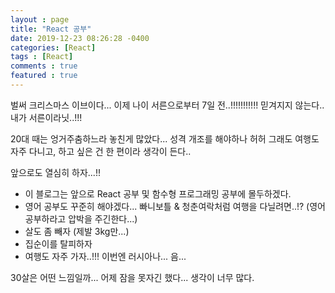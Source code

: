 ```yaml
---
layout : page
title: "React 공부"
date: 2019-12-23 08:26:28 -0400
categories: [React]
tags : [React]
comments : true
featured : true
---
```


벌써 크리스마스 이브이다...
이제 나이 서른으로부터 7일 전..!!!!!!!!!!!
믿겨지지 않는다.. 내가 서른이라닛..!!!

20대 때는 엉거주춤하느라 놓친게 많았다...
성격 개조를 해야하나 허허
그래도 여행도 자주 다니고, 하고 싶은 건 한 편이라 생각이 든다..

앞으로도 열심히 하자...!!

- 이 블로그는 앞으로 React 공부 및 함수형 프로그래밍 공부에 몰두하겠다.
- 영어 공부도 꾸준히 해야겠다... 빠니보틀 & 청춘여락처럼 여행을 다닐려면..!? (영어공부하라고 압박을 주긴한다...)
- 살도 좀 빼자 (제발 3kg만...)
- 집순이를 탈피하자
- 여행도 자주 가자..!!! 이번엔 러시아나... 음...

30살은 어떤 느낌일까...
어제 잠을 못자긴 했다... 생각이 너무 많다.
